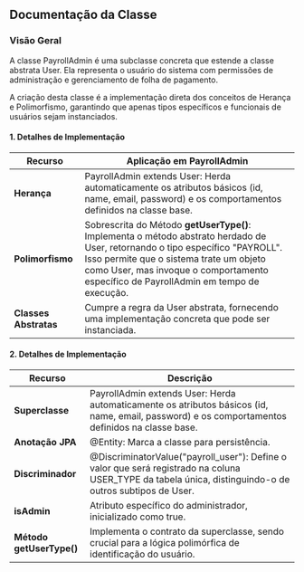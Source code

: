 ## Documentação da Classe 

### Visão Geral

A classe PayrollAdmin é uma subclasse concreta que estende a classe abstrata User. Ela representa o usuário do sistema com permissões de administração e gerenciamento de folha de pagamento.

A criação desta classe é a implementação direta dos conceitos de Herança e Polimorfismo, garantindo que apenas tipos específicos e funcionais de usuários sejam instanciados.


#### 1. Detalhes de Implementação

| **Recurso**               | **Aplicação em PayrollAdmin**                                                                                                                                                                                                                                                                                                                                                                                 |
|---------------------------|-----------------------------------------------------------------------------------------------------------------------------------------------------------------------------------------------------------------------------------------------------------------------------------------------------------------------------------------------------------------------------------------------|
| **Herança**               | PayrollAdmin extends User: Herda automaticamente os atributos básicos (id, name, email, password) e os comportamentos definidos na classe base.                                                                                                                                                                                                                                                                                    |
| **Polimorfismo**          | Sobrescrita do Método **getUserType()**: Implementa o método abstrato herdado de User, retornando o tipo específico "PAYROLL". Isso permite que o sistema trate um objeto como User, mas invoque o comportamento específico de PayrollAdmin em tempo de execução.                                                                                                                              |
| **Classes Abstratas**     | Cumpre a regra da User abstrata, fornecendo uma implementação concreta que pode ser instanciada. |

#### 2. Detalhes de Implementação 

| **Recurso**       | **Descrição**                                                                                                                                            |
|-------------------|----------------------------------------------------------------------------------------------------------------------------------------------------------|
| **Superclasse**   | PayrollAdmin extends User: Herda automaticamente os atributos básicos (id, name, email, password) e os comportamentos definidos na classe base.          |
| **Anotação JPA**  | @Entity: Marca a classe para persistência.                                                                                                               |
| **Discriminador** | @DiscriminatorValue("payroll_user"): Define o valor que será registrado na coluna USER_TYPE da tabela única, distinguindo-o de outros subtipos de User.  |
| **isAdmin** | Atributo específico do administrador, inicializado como true. | 
| **Método getUserType()** | Implementa o contrato da superclasse, sendo crucial para a lógica polimórfica de identificação do usuário.|
